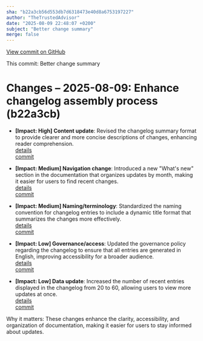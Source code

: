 ```yaml
---
sha: "b22a3cb56d553db7d6318473e40d8a6753197227"
author: "TheTrustedAdvisor"
date: "2025-08-09 22:48:07 +0200"
subject: "Better change summary"
merge: false
---
```


[View commit on GitHub](https://github.com/TheTrustedAdvisor/FabricAdoptionFramework/commit/b22a3cb56d553db7d6318473e40d8a6753197227)

This commit: Better change summary

# Changes – 2025-08-09: Enhance changelog assembly process (b22a3cb)

- **[Impact: High] Content update**: Revised the changelog summary format to provide clearer and more concise descriptions of changes, enhancing reader comprehension.  
   [details](/docs/about/changes/2025-07-20-4dec936fdb51eb08c978644a8ad5177963c5f0c4)  
   [commit](https://github.com/TheTrustedAdvisor/FabricAdoptionFramework/commit/b22a3cb56d553db7d6318473e40d8a6753197227)

- **[Impact: Medium] Navigation change**: Introduced a new "What's new" section in the documentation that organizes updates by month, making it easier for users to find recent changes.  
   [details](/docs/about/changes/2025-07-20-deefd333c340aa513453c036793e0b01ca3a3f04)  
   [commit](https://github.com/TheTrustedAdvisor/FabricAdoptionFramework/commit/b22a3cb56d553db7d6318473e40d8a6753197227)

- **[Impact: Medium] Naming/terminology**: Standardized the naming convention for changelog entries to include a dynamic title format that summarizes the changes more effectively.  
   [details](/docs/about/changes/2025-07-20-4dec936fdb51eb08c978644a8ad5177963c5f0c4)  
   [commit](https://github.com/TheTrustedAdvisor/FabricAdoptionFramework/commit/b22a3cb56d553db7d6318473e40d8a6753197227)

- **[Impact: Low] Governance/access**: Updated the governance policy regarding the changelog to ensure that all entries are generated in English, improving accessibility for a broader audience.  
   [details](/docs/about/changes/2025-07-20-deefd333c340aa513453c036793e0b01ca3a3f04)  
   [commit](https://github.com/TheTrustedAdvisor/FabricAdoptionFramework/commit/b22a3cb56d553db7d6318473e40d8a6753197227)

- **[Impact: Low] Data update**: Increased the number of recent entries displayed in the changelog from 20 to 60, allowing users to view more updates at once.  
   [details](/docs/about/changes/2025-07-20-4dec936fdb51eb08c978644a8ad5177963c5f0c4)  
   [commit](https://github.com/TheTrustedAdvisor/FabricAdoptionFramework/commit/b22a3cb56d553db7d6318473e40d8a6753197227)

Why it matters: These changes enhance the clarity, accessibility, and organization of documentation, making it easier for users to stay informed about updates.

